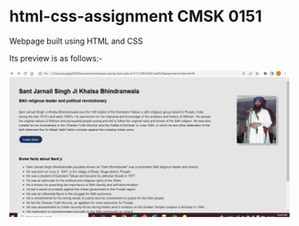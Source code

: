 # html-css-assignment CMSK 0151

Webpage built using HTML and CSS

Its preview is as follows:-


![My Image](webpage_preview.JPG)
